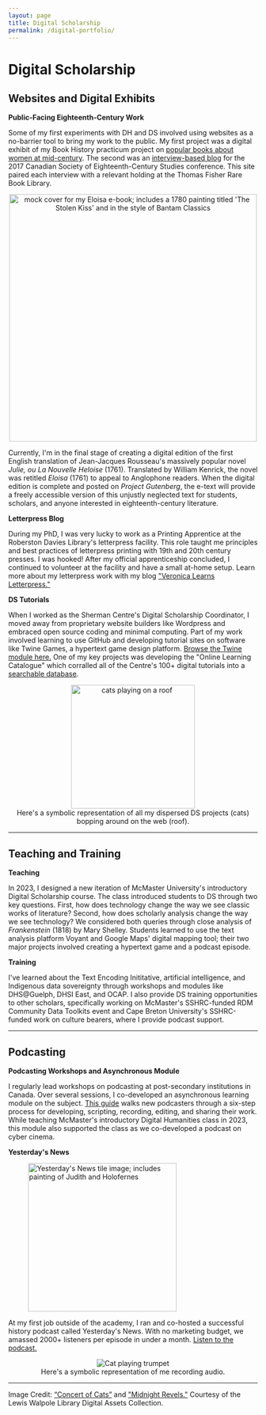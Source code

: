 ```yaml
---
layout: page
title: Digital Scholarship
permalink: /digital-portfolio/
---
```


# Digital Scholarship

## Websites and Digital Exhibits

**Public-Facing Eighteenth-Century Work**

Some of my first experiments with DH and DS involved using websites as a no-barrier tool to bring my work to the public. My first project was a digital exhibit of my Book History practicum project on [popular books about women at mid-century](https://feminocentricnarratives.wordpress.com/). The second was an [interview-based blog](https://cosmopolitanisms.wordpress.com/) for the 2017 Canadian Society of Eighteenth-Century Studies conference. This site paired each interview with a relevant holding at the Thomas Fisher Rare Book Library. 

<center><img src="../assets/img/eloisa.png" alt="mock cover for my Eloisa e-book; includes a 1780 painting titled 'The Stolen Kiss' and in the style of Bantam Classics" height="500"/></center>

Currently, I'm in the final stage of creating a digital edition of the first English translation of Jean-Jacques Rousseau's massively popular novel _Julie, ou La Nouvelle Heloise_ (1761). Translated by William Kenrick, the novel was retitled _Eloisa_ (1761) to appeal to Anglophone readers. When the digital edition is complete and posted on _Project Gutenberg_, the e-text will provide a freely accessible version of this unjustly neglected text for students, scholars, and anyone interested in eighteenth-century literature. 

**Letterpress Blog**

During my PhD, I was very lucky to work as a Printing Apprentice at the Roberston Davies Library's letterpress facility. This role taught me principles and best practices of letterpress printing with 19th and 20th century presses. I was hooked! After my official apprenticeship concluded, I continued to volunteer at the facility and have a small at-home setup. Learn more about my letterpress work with my blog ["Veronica Learns Letterpress."](https://letterpressbyveronica.wordpress.com/)

**DS Tutorials**

When I worked as the Sherman Centre's Digital Scholarship Coordinator, I moved away from proprietary website builders like Wordpress and embraced open source coding and minimal computing. Part of my work involved learning to use GitHub and developing tutorial sites on software like Twine Games, a hypertext game design platform. [Browse the Twine module here.](https://learn.scds.ca/dmds22-23/Twine.html) One of my key projects was developing the "Online Learning Catalogue" which corralled all of the Centre's 100+ digital tutorials into a [searchable database](https://scds.ca/searchable-online-learning/). 

<center><img src="../assets/img/Roof-1.png" alt="cats playing on a roof" height="250"/></center>
<center>Here's a symbolic representation of all my dispersed DS projects (cats) bopping around on the web (roof).</center>

------------------------------------------------------------------------------------------------------------------------------------------------------------------------------

## Teaching and Training

**Teaching** 

In 2023, I designed a new iteration of McMaster University's introductory Digital Scholarship course. The class introduced students to DS through two key questions. First, how does technology change the way we see classic works of literature? Second, how does scholarly analysis change the way we see technology? We considered both queries through close analysis of _Frankenstein_ (1818) by Mary Shelley. Students learned to use the text analysis platform Voyant and Google Maps' digital mapping tool; their two major projects involved creating a hypertext game and a podcast episode. 

**Training**

I've learned about the Text Encoding Inititative, artificial intelligence, and Indigenous data sovereignty through workshops and modules like DHS@Guelph, DHSI East, and OCAP. I also provide DS training opportunities to other scholars, specifically working on McMaster's SSHRC-funded RDM Community Data Toolkits event and Cape Breton University's SSHRC-funded work on culture bearers, where I provide podcast support. 

------------------------------------------------------------------------------------------------------------------------------------------------------------------------------

## Podcasting

**Podcasting Workshops and Asynchronous Module**

I regularly lead workshops on podcasting at post-secondary institutions in Canada. Over several sessions, I co-developed an asynchronous learning module on the subject. [This guide](https://learn.scds.ca/podcasting/) walks new podcasters through a six-step process for developing, scripting, recording, editing, and sharing their work. While teaching McMaster's introductory Digital Humanities class in 2023, this module also supported the class as we co-developed a podcast on cyber cinema. 

**Yesterday's News**

<figure>
<img src="../assets/img/YN.jpg" alt="Yesterday's News tile image; includes painting of Judith and Holofernes" height="300"/>
</figure>

At my first job outside of the academy, I ran and co-hosted a successful history podcast called Yesterday's News. With no marketing budget, we amassed 2000+ listeners per episode in under a month. [Listen to the podcast.](https://podcasts.apple.com/us/podcast/yesterdays-news/id1563444201) 

<center><img src="../assets/img/Trumpet-1.png" alt="Cat playing trumpet"/></center>
<center>Here's a symbolic representation of me recording audio.</center>

------------------------------------------------------------------------------------------------------------------------------------------------------------------------------
Image Credit: [“Concert of Cats”](https://collections.library.yale.edu/catalog/17324467) and ["Midnight Revels."](https://collections.library.yale.edu/catalog/10977604) Courtesy of the Lewis Walpole Library Digital Assets Collection.

